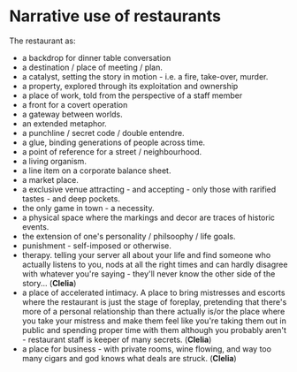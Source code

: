 # Narrative use of restaurants

The restaurant as:

* a backdrop for dinner table conversation
* a destination / place of meeting / plan.
* a catalyst, setting the story in motion - i.e. a fire, take-over, murder.
* a property, explored through its exploitation and ownership 
* a place of work, told from the perspective of a staff member
* a front for a covert operation
* a gateway between worlds.
* an extended metaphor.
* a punchline / secret code / double entendre.
* a glue, binding generations of people across time.
* a point of reference for a street / neighbourhood.
* a living organism.
* a line item on a corporate balance sheet.
* a market place.
* a exclusive venue attracting - and accepting - only those with rarified tastes - and deep pockets.
* the only game in town - a necessity.
* a physical space where the markings and decor are traces of historic events. 
* the extension of one's personality / philsoophy / life goals.
* punishment - self-imposed or otherwise.
* therapy. telling your server all about your life and find someone who actually listens to you, nods at all the right times and can hardly disagree with whatever you're saying -  they'll never know the other side of the story... (**Clelia**)
* a place of accelerated intimacy. A place to bring mistresses and escorts where the restaurant is just the stage of foreplay, pretending that there's more of a personal relationship than there actually is/or the place where you take your mistress and make them feel like you're taking them out in public and spending proper time with them although you probably aren't - restaurant staff is keeper of many secrets. (**Clelia**)
* a place for business - with private rooms, wine flowing, and way too many cigars and god knows what deals are struck. (**Clelia**)